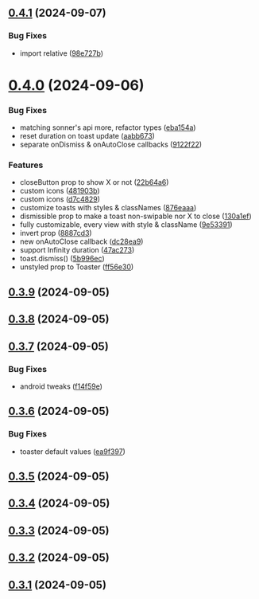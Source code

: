 

## [0.4.1](https://github.com/gunnartorfis/react-native-reanimated-toasts/compare/v0.4.0...v0.4.1) (2024-09-07)


### Bug Fixes

* import relative ([98e727b](https://github.com/gunnartorfis/react-native-reanimated-toasts/commit/98e727b905bacfbe5f63d708967ef70964fde291))

# [0.4.0](https://github.com/gunnartorfis/react-native-reanimated-toasts/compare/v0.3.9...v0.4.0) (2024-09-06)


### Bug Fixes

* matching sonner's api more, refactor types ([eba154a](https://github.com/gunnartorfis/react-native-reanimated-toasts/commit/eba154a4c4a1f366ff17dd8fd177fbcd78e0c465))
* reset duration on toast update ([aabb673](https://github.com/gunnartorfis/react-native-reanimated-toasts/commit/aabb673746935b4e47ff2ac2beb23e9da3023b3c))
* separate onDismiss & onAutoClose callbacks ([9122f22](https://github.com/gunnartorfis/react-native-reanimated-toasts/commit/9122f22fcf48cb00e753b2545d08bd1a52c5cff5))


### Features

* closeButton prop to show X or not ([22b64a6](https://github.com/gunnartorfis/react-native-reanimated-toasts/commit/22b64a61decc0ec21daa8dcb7bd29465a2d195d2))
* custom icons ([481903b](https://github.com/gunnartorfis/react-native-reanimated-toasts/commit/481903bf630d3cdf18e4233971a4f428c7efd51a))
* custom icons ([d7c4829](https://github.com/gunnartorfis/react-native-reanimated-toasts/commit/d7c48295f7577843d3153a8fc6fce1de5d612e65))
* customize toasts with styles & classNames ([876eaaa](https://github.com/gunnartorfis/react-native-reanimated-toasts/commit/876eaaa96f653b256bf4621e157a75eea5402345))
* dismissible prop to make a toast non-swipable nor X to close ([130a1ef](https://github.com/gunnartorfis/react-native-reanimated-toasts/commit/130a1efe42f63f3a791b96af3fbdad1624c855bd))
* fully customizable, every view with style & className ([9e53391](https://github.com/gunnartorfis/react-native-reanimated-toasts/commit/9e53391cafcae8e3e04ca8eb9c91621390eb75d8))
* invert prop ([8887cd3](https://github.com/gunnartorfis/react-native-reanimated-toasts/commit/8887cd3e7f99b6c733d35f0e43f2429b7adb24d6))
* new onAutoClose callback ([dc28ea9](https://github.com/gunnartorfis/react-native-reanimated-toasts/commit/dc28ea9e721957dec156a9178f977fd8ef5a3c0d))
* support Infinity duration ([47ac273](https://github.com/gunnartorfis/react-native-reanimated-toasts/commit/47ac27368febde1e73231855a7a5d5135a53310d))
* toast.dismiss() ([5b996ec](https://github.com/gunnartorfis/react-native-reanimated-toasts/commit/5b996ecdd6d8f6318d57cb40984ae32e8d9bf3b0))
* unstyled prop to Toaster ([ff56e30](https://github.com/gunnartorfis/react-native-reanimated-toasts/commit/ff56e30ef40ad70d510e4814ea5ce7a503bfa352))

## [0.3.9](https://github.com/gunnartorfis/react-native-reanimated-toasts/compare/v0.3.8...v0.3.9) (2024-09-05)

## [0.3.8](https://github.com/gunnartorfis/react-native-reanimated-toasts/compare/v0.3.7...v0.3.8) (2024-09-05)

## [0.3.7](https://github.com/gunnartorfis/react-native-reanimated-toasts/compare/v0.3.6...v0.3.7) (2024-09-05)


### Bug Fixes

* android tweaks ([f14f59e](https://github.com/gunnartorfis/react-native-reanimated-toasts/commit/f14f59e28fe5e248052286a5a39f678dd5538644))

## [0.3.6](https://github.com/gunnartorfis/react-native-reanimated-toasts/compare/v0.3.5...v0.3.6) (2024-09-05)


### Bug Fixes

* toaster default values ([ea9f397](https://github.com/gunnartorfis/react-native-reanimated-toasts/commit/ea9f397a7fb1a3e0429a9fb999e1a6465b4e7d86))

## [0.3.5](https://github.com/gunnartorfis/react-native-reanimated-toasts/compare/v0.3.4...v0.3.5) (2024-09-05)

## [0.3.4](https://github.com/gunnartorfis/react-native-reanimated-toasts/compare/v0.3.3...v0.3.4) (2024-09-05)

## [0.3.3](https://github.com/gunnartorfis/react-native-reanimated-toasts/compare/v0.3.2...v0.3.3) (2024-09-05)

## [0.3.2](https://github.com/gunnartorfis/react-native-reanimated-toasts/compare/v0.3.1...v0.3.2) (2024-09-05)

## [0.3.1](https://github.com/gunnartorfis/react-native-reanimated-toasts/compare/v0.3.0...v0.3.1) (2024-09-05)
